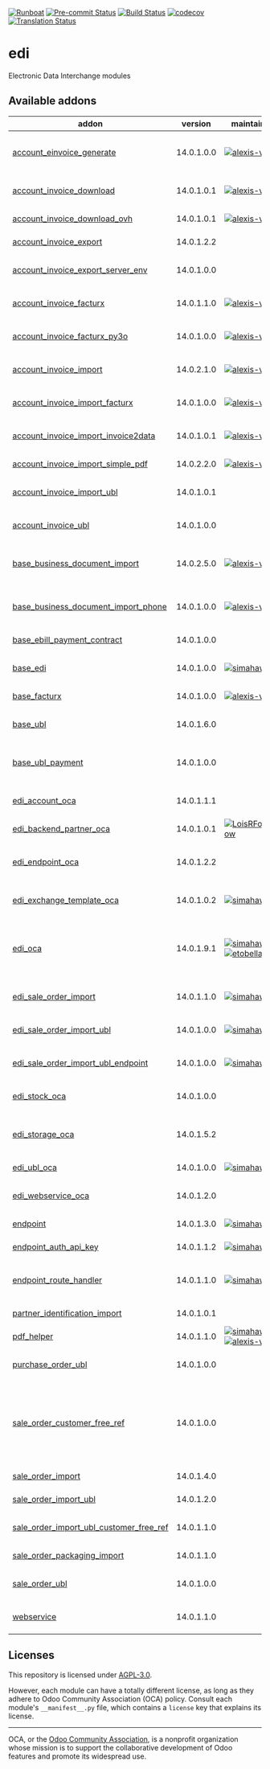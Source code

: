 
[![Runboat](https://img.shields.io/badge/runboat-Try%20me-875A7B.png)](https://runboat.odoo-community.org/builds?repo=OCA/edi&target_branch=14.0)
[![Pre-commit Status](https://github.com/OCA/edi/actions/workflows/pre-commit.yml/badge.svg?branch=14.0)](https://github.com/OCA/edi/actions/workflows/pre-commit.yml?query=branch%3A14.0)
[![Build Status](https://github.com/OCA/edi/actions/workflows/test.yml/badge.svg?branch=14.0)](https://github.com/OCA/edi/actions/workflows/test.yml?query=branch%3A14.0)
[![codecov](https://codecov.io/gh/OCA/edi/branch/14.0/graph/badge.svg)](https://codecov.io/gh/OCA/edi)
[![Translation Status](https://translation.odoo-community.org/widgets/edi-14-0/-/svg-badge.svg)](https://translation.odoo-community.org/engage/edi-14-0/?utm_source=widget)

<!-- /!\ do not modify above this line -->

# edi

Electronic Data Interchange modules

<!-- /!\ do not modify below this line -->

<!-- prettier-ignore-start -->

[//]: # (addons)

Available addons
----------------
addon | version | maintainers | summary
--- | --- | --- | ---
[account_einvoice_generate](account_einvoice_generate/) | 14.0.1.0.0 | [![alexis-via](https://github.com/alexis-via.png?size=30px)](https://github.com/alexis-via) | Technical module to generate PDF invoices with embedded XML file
[account_invoice_download](account_invoice_download/) | 14.0.1.0.1 | [![alexis-via](https://github.com/alexis-via.png?size=30px)](https://github.com/alexis-via) | Auto-download supplier invoices and import them
[account_invoice_download_ovh](account_invoice_download_ovh/) | 14.0.1.0.1 | [![alexis-via](https://github.com/alexis-via.png?size=30px)](https://github.com/alexis-via) | Get OVH Invoice via the API
[account_invoice_export](account_invoice_export/) | 14.0.1.2.2 |  | Account Invoice Export
[account_invoice_export_server_env](account_invoice_export_server_env/) | 14.0.1.0.0 |  | Server environment for Account Invoice Export
[account_invoice_facturx](account_invoice_facturx/) | 14.0.1.1.0 | [![alexis-via](https://github.com/alexis-via.png?size=30px)](https://github.com/alexis-via) | Generate Factur-X/ZUGFeRD customer invoices
[account_invoice_facturx_py3o](account_invoice_facturx_py3o/) | 14.0.1.0.0 | [![alexis-via](https://github.com/alexis-via.png?size=30px)](https://github.com/alexis-via) | Generate Factur-X invoices with Py3o reporting engine
[account_invoice_import](account_invoice_import/) | 14.0.2.1.0 | [![alexis-via](https://github.com/alexis-via.png?size=30px)](https://github.com/alexis-via) | Import supplier invoices/refunds as PDF or XML files
[account_invoice_import_facturx](account_invoice_import_facturx/) | 14.0.1.0.0 | [![alexis-via](https://github.com/alexis-via.png?size=30px)](https://github.com/alexis-via) | Import Factur-X/ZUGFeRD supplier invoices/refunds
[account_invoice_import_invoice2data](account_invoice_import_invoice2data/) | 14.0.1.0.1 | [![alexis-via](https://github.com/alexis-via.png?size=30px)](https://github.com/alexis-via) | Import supplier invoices using the invoice2data lib
[account_invoice_import_simple_pdf](account_invoice_import_simple_pdf/) | 14.0.2.2.0 | [![alexis-via](https://github.com/alexis-via.png?size=30px)](https://github.com/alexis-via) | Import simple PDF vendor bills
[account_invoice_import_ubl](account_invoice_import_ubl/) | 14.0.1.0.1 |  | Import UBL XML supplier invoices/refunds
[account_invoice_ubl](account_invoice_ubl/) | 14.0.1.0.0 |  | Generate UBL XML file for customer invoices/refunds
[base_business_document_import](base_business_document_import/) | 14.0.2.5.0 | [![alexis-via](https://github.com/alexis-via.png?size=30px)](https://github.com/alexis-via) | Provides technical tools to import sale orders or supplier invoices
[base_business_document_import_phone](base_business_document_import_phone/) | 14.0.1.0.0 | [![alexis-via](https://github.com/alexis-via.png?size=30px)](https://github.com/alexis-via) | Use phone numbers to match partners upon import of business documents
[base_ebill_payment_contract](base_ebill_payment_contract/) | 14.0.1.0.0 |  | Base for managing e-billing contracts
[base_edi](base_edi/) | 14.0.1.0.0 | [![simahawk](https://github.com/simahawk.png?size=30px)](https://github.com/simahawk) | Base module to aggregate EDI features.
[base_facturx](base_facturx/) | 14.0.1.0.0 | [![alexis-via](https://github.com/alexis-via.png?size=30px)](https://github.com/alexis-via) | Base module for Factur-X/ZUGFeRD
[base_ubl](base_ubl/) | 14.0.1.6.0 |  | Base module for Universal Business Language (UBL)
[base_ubl_payment](base_ubl_payment/) | 14.0.1.0.0 |  | Payment-related code for Universal Business Language (UBL)
[edi_account_oca](edi_account_oca/) | 14.0.1.1.1 |  | Define EDI Configuration for Account Moves
[edi_backend_partner_oca](edi_backend_partner_oca/) | 14.0.1.0.1 | [![LoisRForgeFlow](https://github.com/LoisRForgeFlow.png?size=30px)](https://github.com/LoisRForgeFlow) | add the a partner field in EDI backend
[edi_endpoint_oca](edi_endpoint_oca/) | 14.0.1.2.2 |  | Base module allowing configuration of custom endpoints for EDI framework.
[edi_exchange_template_oca](edi_exchange_template_oca/) | 14.0.1.0.2 | [![simahawk](https://github.com/simahawk.png?size=30px)](https://github.com/simahawk) | Allows definition of exchanges via templates.
[edi_oca](edi_oca/) | 14.0.1.9.1 | [![simahawk](https://github.com/simahawk.png?size=30px)](https://github.com/simahawk) [![etobella](https://github.com/etobella.png?size=30px)](https://github.com/etobella) | Define backends, exchange types, exchange records, basic automation and views for handling EDI exchanges.
[edi_sale_order_import](edi_sale_order_import/) | 14.0.1.1.0 | [![simahawk](https://github.com/simahawk.png?size=30px)](https://github.com/simahawk) | Plug sale_order_import into EDI machinery.
[edi_sale_order_import_ubl](edi_sale_order_import_ubl/) | 14.0.1.0.0 | [![simahawk](https://github.com/simahawk.png?size=30px)](https://github.com/simahawk) | Plug sale_order_import_ubl into EDI machinery.
[edi_sale_order_import_ubl_endpoint](edi_sale_order_import_ubl_endpoint/) | 14.0.1.0.0 | [![simahawk](https://github.com/simahawk.png?size=30px)](https://github.com/simahawk) | Provide a default endpoint to import SO in UBL format.
[edi_stock_oca](edi_stock_oca/) | 14.0.1.0.0 |  | Define EDI Configuration for Stock
[edi_storage_oca](edi_storage_oca/) | 14.0.1.5.2 |  | Base module to allow exchanging files via storage backend (eg: SFTP).
[edi_ubl_oca](edi_ubl_oca/) | 14.0.1.0.0 | [![simahawk](https://github.com/simahawk.png?size=30px)](https://github.com/simahawk) | Define EDI backend type for UBL.
[edi_webservice_oca](edi_webservice_oca/) | 14.0.1.2.0 |  | Defines webservice integration from EDI Exchange records
[endpoint](endpoint/) | 14.0.1.3.0 | [![simahawk](https://github.com/simahawk.png?size=30px)](https://github.com/simahawk) | Provide custom endpoint machinery.
[endpoint_auth_api_key](endpoint_auth_api_key/) | 14.0.1.1.2 | [![simahawk](https://github.com/simahawk.png?size=30px)](https://github.com/simahawk) | Provide API key auth for endpoints.
[endpoint_route_handler](endpoint_route_handler/) | 14.0.1.1.0 | [![simahawk](https://github.com/simahawk.png?size=30px)](https://github.com/simahawk) | Provide mixin and tool to generate custom endpoints on the fly.
[partner_identification_import](partner_identification_import/) | 14.0.1.0.1 |  | Provides partner matching on extra ID
[pdf_helper](pdf_helper/) | 14.0.1.1.0 | [![simahawk](https://github.com/simahawk.png?size=30px)](https://github.com/simahawk) [![alexis-via](https://github.com/alexis-via.png?size=30px)](https://github.com/alexis-via) | Provides helpers to work w/ PDFs
[purchase_order_ubl](purchase_order_ubl/) | 14.0.1.0.0 |  | Embed UBL XML file inside the PDF purchase order
[sale_order_customer_free_ref](sale_order_customer_free_ref/) | 14.0.1.0.0 |  | Splits the Customer Reference on sale orders into two fields. An Id and a Free reference. The existing field is transformed into a computed one.
[sale_order_import](sale_order_import/) | 14.0.1.4.0 |  | Import RFQ or sale orders from files
[sale_order_import_ubl](sale_order_import_ubl/) | 14.0.1.2.0 |  | Import UBL XML sale order files
[sale_order_import_ubl_customer_free_ref](sale_order_import_ubl_customer_free_ref/) | 14.0.1.1.0 |  | Extract CustomerReference from sale UBL
[sale_order_packaging_import](sale_order_packaging_import/) | 14.0.1.1.0 |  | Import the packaging on the sale order line
[sale_order_ubl](sale_order_ubl/) | 14.0.1.0.0 |  | Embed UBL XML file inside the PDF quotation
[webservice](webservice/) | 14.0.1.1.0 |  | Defines webservice abstract definition to be used generally

[//]: # (end addons)

<!-- prettier-ignore-end -->

## Licenses

This repository is licensed under [AGPL-3.0](LICENSE).

However, each module can have a totally different license, as long as they adhere to Odoo Community Association (OCA)
policy. Consult each module's `__manifest__.py` file, which contains a `license` key
that explains its license.

----
OCA, or the [Odoo Community Association](http://odoo-community.org/), is a nonprofit
organization whose mission is to support the collaborative development of Odoo features
and promote its widespread use.
